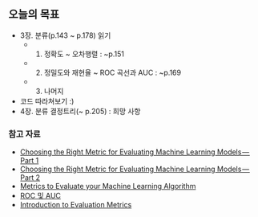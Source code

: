 ## 오늘의 목표
- 3장. 분류(p.143 ~ p.178) 읽기
	- 1) 정확도 ~ 오차행렬 : ~p.151
	- 2) 정밀도와 재현율 ~ ROC 곡선과 AUC : ~p.169
	- 3) 나머지
- 코드 따라쳐보기 :)
- 4장. 분류 결정트리(~ p.205) : 희망 사항

### 참고 자료
- [Choosing the Right Metric for Evaluating Machine Learning Models — Part 1](https://medium.com/usf-msds/choosing-the-right-metric-for-machine-learning-models-part-1-a99d7d7414e4)
- [Choosing the Right Metric for Evaluating Machine Learning Models — Part 2](https://medium.com/usf-msds/choosing-the-right-metric-for-evaluating-machine-learning-models-part-2-86d5649a5428)
- [Metrics to Evaluate your Machine Learning Algorithm](https://towardsdatascience.com/metrics-to-evaluate-your-machine-learning-algorithm-f10ba6e38234)
- [ROC 및 AUC](https://developers.google.com/machine-learning/crash-course/classification/roc-and-auc)
- [Introduction to Evaluation Metrics](https://becominghuman.ai/introduction-to-evaluation-metrics-e1254b81a1e8)